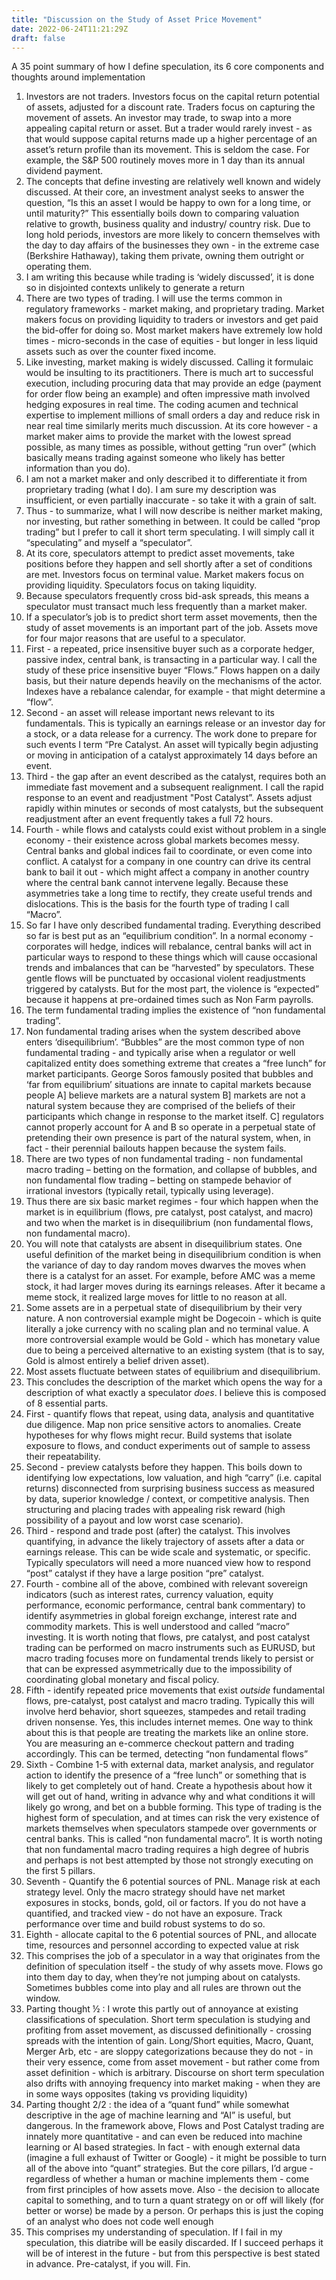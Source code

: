 ```yaml
---
title: "Discussion on the Study of Asset Price Movement"
date: 2022-06-24T11:21:29Z
draft: false
---
```

A 35 point summary of how I define speculation, its 6 core components and thoughts around implementation


1. Investors are not traders. Investors focus on the capital return potential of assets, adjusted for a discount rate. Traders focus on capturing the movement of assets. An investor may trade, to swap into a more appealing capital return or asset. But a trader would rarely invest - as that would suppose capital returns made up a higher percentage of an asset’s return profile than its movement. This is seldom the case. For example, the S&P 500 routinely moves more in 1 day than its annual dividend payment.
2. The concepts that define investing are relatively well known and widely discussed. At their core, an investment analyst seeks to answer the question, “Is this an asset I would be happy to own for a long time, or until maturity?” This essentially boils down to comparing valuation relative to growth, business quality and industry/ country risk. Due to long hold periods, investors are more likely to concern themselves with the day to day affairs of the businesses they own - in the extreme case (Berkshire Hathaway), taking them private, owning them outright or operating them.
3. I am writing this because while trading is ‘widely discussed’, it is done so in disjointed contexts unlikely to generate a return
4. There are two types of trading. I will use the terms common in regulatory frameworks - market making, and proprietary trading. Market makers focus on providing liquidity to traders or investors and get paid the bid-offer for doing so. Most market makers have extremely low hold times - micro-seconds in the case of equities - but longer in less liquid assets such as over the counter fixed income.
5. Like investing, market making is widely discussed. Calling it formulaic would be insulting to its practitioners. There is much art to successful execution, including procuring data that may provide an edge (payment for order flow being an example) and often impressive math involved hedging exposures in real time. The coding acumen and technical expertise to implement millions of small orders a day and reduce risk in near real time similarly merits much discussion. At its core however - a market maker aims to provide the market with the lowest spread possible, as many times as possible, without getting “run over” (which basically means trading against someone who likely has better information than you do).
6. I am not a market maker and only described it to differentiate it from proprietary trading (what I do). I am sure my description was insufficient, or even partially inaccurate - so take it with a grain of salt.
7. Thus - to summarize, what I will now describe is neither market making, nor investing, but rather something in between. It could be called “prop trading” but I prefer to call it short term speculating. I will simply call it “speculating” and myself a “speculator”.
8. At its core, speculators attempt to predict asset movements, take positions before they happen and sell shortly after a set of conditions are met. Investors focus on terminal value. Market makers focus on providing liquidity. Speculators focus on taking liquidity.
9. Because speculators frequently cross bid-ask spreads, this means a speculator must transact much less frequently than a market maker.
10. If a speculator’s job is to predict short term asset movements, then the study of asset movements is an important part of the job. Assets move for four major reasons that are useful to a speculator.
11. First - a repeated, price insensitive buyer such as a corporate hedger, passive index, central bank, is transacting in a particular way. I call the study of these price insensitive buyer “Flows.” Flows happen on a daily basis, but their nature depends heavily on the mechanisms of the actor. Indexes have a rebalance calendar, for example - that might determine a “flow”.
12. Second - an asset will release important news relevant to its fundamentals. This is typically an earnings release or an investor day for a stock, or a data release for a currency. The work done to prepare for such events I term “Pre Catalyst. An asset will typically begin adjusting or moving in anticipation of a catalyst approximately 14 days before an event.
13. Third - the gap after an event described as the catalyst, requires both an immediate fast movement and a subsequent realignment. I call the rapid response to an event and readjustment "Post Catalyst”. Assets adjust rapidly within minutes or seconds of most catalysts, but the subsequent readjustment after an event frequently takes a full 72 hours.
14. Fourth - while flows and catalysts could exist without problem in a single economy - their existence across global markets becomes messy. Central banks and global indices fail to coordinate, or even come into conflict. A catalyst for a company in one country can drive its central bank to bail it out - which might affect a company in another country where the central bank cannot intervene legally. Because these asymmetries take a long time to rectify, they create useful trends and dislocations. This is the basis for the fourth type of trading I call “Macro”.
15. So far I have only described fundamental trading. Everything described so far is best put as an “equilibrium condition”. In a normal economy - corporates will hedge, indices will rebalance, central banks will act in particular ways to respond to these things which will cause occasional trends and imbalances that can be “harvested” by speculators. These gentle flows will be punctuated by occasional violent readjustments triggered by catalysts. But for the most part, the violence is “expected” because it happens at pre-ordained times such as Non Farm payrolls.
16. The term fundamental trading implies the existence of “non fundamental trading”.
17. Non fundamental trading arises when the system described above enters ‘disequilibrium’. “Bubbles” are the most common type of non fundamental trading - and typically arise when a regulator or well capitalized entity does something extreme that creates a “free lunch” for market participants. George Soros famously posited that bubbles and ‘far from equilibrium’ situations are innate to capital markets because people A] believe markets are a natural system B] markets are not a natural system because they are comprised of the beliefs of their participants which change in response to the market itself. C] regulators cannot properly account for A and B so operate in a perpetual state of pretending their own presence is part of the natural system, when, in fact - their perennial bailouts happen because the system fails.
18. There are two types of non fundamental trading - non fundamental macro trading – betting on the formation, and collapse of bubbles, and non fundamental flow trading – betting on stampede behavior of irrational investors (typically retail, typically using leverage).
19. Thus there are six basic market regimes - four which happen when the market is in equilibrium (flows, pre catalyst, post catalyst, and macro) and two when the market is in disequilibrium (non fundamental flows, non fundamental macro).
20. You will note that catalysts are absent in disequilibrium states. One useful definition of the market being in disequilibrium condition is when the variance of day to day random moves dwarves the moves when there is a catalyst for an asset. For example, before AMC was a meme stock, it had larger moves during its earnings releases. After it became a meme stock, it realized large moves for little to no reason at all.
21. Some assets are in a perpetual state of disequilibrium by their very nature. A non controversial example might be Dogecoin - which is quite literally a joke currency with no scaling plan and no terminal value. A more controversial example would be Gold - which has monetary value due to being a perceived alternative to an existing system (that is to say, Gold is almost entirely a belief driven asset).
22. Most assets fluctuate between states of equilibrium and disequilibrium.
23. This concludes the description of the market which opens the way for a description of what exactly a speculator *does*. I believe this is composed of 8 essential parts.
24. First - quantify flows that repeat, using data, analysis and quantitative due diligence. Map non price sensitive actors to anomalies. Create hypotheses for why flows might recur. Build systems that isolate exposure to flows, and conduct experiments out of sample to assess their repeatability.
25. Second - preview catalysts before they happen. This boils down to identifying low expectations, low valuation, and high “carry” (i.e. capital returns) disconnected from surprising business success as measured by data, superior knowledge / context, or competitive analysis. Then structuring and placing trades with appealing risk reward (high possibility of a payout and low worst case scenario).
26. Third - respond and trade post (after) the catalyst. This involves quantifying, in advance the likely trajectory of assets after a data or earnings release. This can be wide scale and systematic, or specific. Typically speculators will need a more nuanced view how to respond “post” catalyst if they have a large position “pre” catalyst.
27. Fourth - combine all of the above, combined with relevant sovereign indicators (such as interest rates, currency valuation, equity performance, economic performance, central bank commentary) to identify asymmetries in global foreign exchange, interest rate and commodity markets. This is well understood and called “macro” investing. It is worth noting that flows, pre catalyst, and post catalyst trading can be performed on macro instruments such as EURUSD, but macro trading focuses more on fundamental trends likely to persist or that can be expressed asymmetrically due to the impossibility of coordinating global monetary and fiscal policy.
28. Fifth - identify repeated price movements that exist *outside* fundamental flows, pre-catalyst, post catalyst and macro trading. Typically this will involve herd behavior, short squeezes, stampedes and retail trading driven nonsense. Yes, this includes internet memes. One way to think about this is that people are treating the markets like an online store. You are measuring an e-commerce checkout pattern and trading accordingly. This can be termed, detecting “non fundamental flows”
29. Sixth - Combine 1-5 with external data, market analysis, and regulator action to identify the presence of a “free lunch” or something that is likely to get completely out of hand. Create a hypothesis about how it will get out of hand, writing in advance why and what conditions it will likely go wrong, and bet on a bubble forming. This type of trading is the highest form of speculation, and at times can risk the very existence of markets themselves when speculators stampede over governments or central banks. This is called “non fundamental macro”. It is worth noting that non fundamental macro trading requires a high degree of hubris and perhaps is not best attempted by those not strongly executing on the first 5 pillars.
30. Seventh - Quantify the 6 potential sources of PNL. Manage risk at each strategy level. Only the macro strategy should have net market exposures in stocks, bonds, gold, oil or factors. If you do not have a quantified, and tracked view - do not have an exposure. Track performance over time and build robust systems to do so.
31. Eighth - allocate capital to the 6 potential sources of PNL, and allocate time, resources and personnel according to expected value at risk
32. This comprises the job of a speculator in a way that originates from the definition of speculation itself - the study of why assets move. Flows go into them day to day, when they’re not jumping about on catalysts. Sometimes bubbles come into play and all rules are thrown out the window.
33. Parting thought ½ : I wrote this partly out of annoyance at existing classifications of speculation. Short term speculation is studying and profiting from asset movement, as discussed definitionally - crossing spreads with the intention of gain. Long/Short equities, Macro, Quant, Merger Arb, etc - are sloppy categorizations because they do not - in their very essence, come from asset movement - but rather come from asset definition - which is arbitrary. Discourse on short term speculation also drifts with annoying frequency into market making - when they are in some ways opposites (taking vs providing liquidity)
34. Parting thought 2/2 : the idea of a “quant fund” while somewhat descriptive in the age of machine learning and “AI” is useful, but dangerous. In the framework above, Flows and Post Catalyst trading are innately more quantitative - and can even be reduced into machine learning or AI based strategies. In fact - with enough external data (imagine a full exhaust of Twitter or Google) - it might be possible to turn all of the above into “quant” strategies. But the core pillars, I’d argue - regardless of whether a human or machine implements them - come from first principles of how assets move. Also - the decision to allocate capital to something, and to turn a quant strategy on or off will likely (for better or worse) be made by a person. Or perhaps this is just the coping of an analyst who does not code well enough
35. This comprises my understanding of speculation. If I fail in my speculation, this diatribe will be easily discarded. If I succeed perhaps it will be of interest in the future - but from this perspective is best stated in advance. Pre-catalyst, if you will. Fin.
